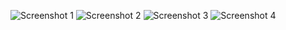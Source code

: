 ![Screenshot 1](/react-portfolio2/screenshots/Capture1.PNG?raw=true "Optional Title")
![Screenshot 2](/react-portfolio2/screenshots/Capture2.PNG?raw=true "Optional Title")
![Screenshot 3](/react-portfolio2/screenshots/Capture3.PNG?raw=true "Optional Title")
![Screenshot 4](/react-portfolio2/screenshots/Capture4.PNG?raw=true "Optional Title")
